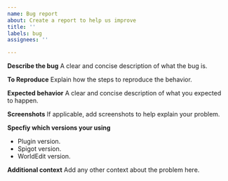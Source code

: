 ```yaml
---
name: Bug report
about: Create a report to help us improve
title: ''
labels: bug
assignees: ''

---
```


**Describe the bug**
A clear and concise description of what the bug is.

**To Reproduce**
Explain how the steps to reproduce the behavior.

**Expected behavior**
A clear and concise description of what you expected to happen.

**Screenshots**
If applicable, add screenshots to help explain your problem.

**Specfiy which versions your using**
 - Plugin version.
 - Spigot version.
 - WorldEdit version.

**Additional context**
Add any other context about the problem here.
